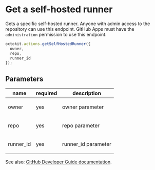 # Get a self-hosted runner

Gets a specific self-hosted runner. Anyone with admin access to the repository can use this endpoint. GitHub Apps must have the `administration` permission to use this endpoint.

```js
octokit.actions.getSelfHostedRunner({
  owner,
  repo,
  runner_id
});
```

## Parameters

<table>
  <thead>
    <tr>
      <th>name</th>
      <th>required</th>
      <th>description</th>
    </tr>
  </thead>
  <tbody>
    <tr><td>owner</td><td>yes</td><td>

owner parameter

</td></tr>
<tr><td>repo</td><td>yes</td><td>

repo parameter

</td></tr>
<tr><td>runner_id</td><td>yes</td><td>

runner_id parameter

</td></tr>
  </tbody>
</table>

See also: [GitHub Developer Guide documentation](endpoint.documentationUrl).
